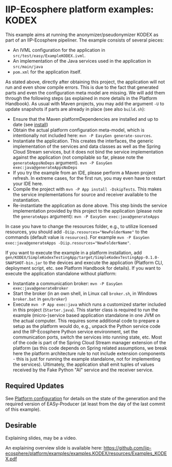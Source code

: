 # IIP-Ecosphere platform examples: KODEX

This example aims at running the anonymizer/pseudonymizer KODEX as part of an IIP-Ecosphere pipeliner. The example consists of several pieces:
  * An IVML configuration for the application in `src/test/easy/ExampleKODEX.ivml`.
  * An implementation of the Java services used in the application in `src/main/java`
  * `pom.xml` for the application itself. 
  
As stated above, directly after obtaining this project, the application will not run and even show compile errors. This is due to the fact that generated parts and even the configuration meta model are missing. We will add them through the following steps (as explained in more details in the Platform Handbook). As usual with Maven projects, you may add the argument `-U` to update snapshots if parts are already in place (see also `build.sh`):

  * Ensure that the Maven platformDependencies are installed and up to date (see [install](https://github.com/iip-ecosphere/platform/tree/main/platform/tools/Install))
  * Obtain the actual platform configuration meta-model, which is intentionally not included here: `mvn -P EasyGen generate-sources`.
  * Instantiate the application. This creates the interfaces, the generic implementation of the services and data classes as well as the Spring Cloud Stream services, but it does not bind the service implementation against the application (not compilable so far, please note the `generateAppsNoDeps` argument). `mvn -P EasyGen exec:java@generateAppsNoDeps`
  * If you try the example from an IDE, please perform a Maven project refresh. In extreme cases, for the first run, you may even have to restart your IDE here.
  * Compile the project with `mvn -P App install -DskipTests`. This makes the service implementations for source and receiver available to the instantiation.
  * Re-instantiate the application as done above. This step binds the service implementation provided by this project to the application (please note the `generateApps` argument): `mvn -P EasyGen exec:java@generateApps`
    
In case you have to change the resources folder, e.g., to utilize licensed resources, you should add `-Diip.resources="NewFolderName"` to the commands (default value is `resources`). For example `mvn -P EasyGen exec:java@generateApps -Diip.resources="NewFolderName"`.

If you want to execute the example in a platform installation, add `gen/KODEX/SimpleKodexTestingApp/target/SimpleKodexTestingApp-0.1.0-SNAPSHOT-bin.jar` to the devices and execute the application (Platform CLI, deployment script, etc. see Platform Handbook for details). If you want to execute the application standalone without platform:
    
  * Instantiate a communication broker: `mvn -P EasyGen exec:java@generateBroker`
  * Start the broker (in an own shell, in Linux call `broker.sh`, in Windows `broker.bat` in `gen/broker`)
  * Execute `mvn -P App exec:java` which runs a customized starter included in this project (`Starter.java`). This starter class is required to run the example (micro-)service based application standalone in one JVM on the actual computer. This requires some additional code to prepare a setup as the platform would do, e.g., unpack the Python service code and the IIP-Ecosphere Python service environment, set the communication ports, switch the services into running state, etc. Most of the code is part of the Spring Cloud Stream manager extension of the platform (as this code depends on Spring related assumptions, we break here the platform architecture rule to not include extension components - this is just for running the example standalone, not for implementing the services). Ultimately, the application shall emit tuples of values received by the Fake Python "AI" service and the receiver service.

## Required Updates

See [Platform configuration](https://github.com/iip-ecosphere/platform/tree/main/platform/configuration/configuration) for details on the state of the generation and the required version of EASy-Producer (at least from the day of the last commit of this example). 

## Desirable

Explaining slides, may be a video.

An explaining overview slide is available here: https://github.com/iip-ecosphere/platform/examples/examples.KODEX/resources/Examples_KODEX.pdf